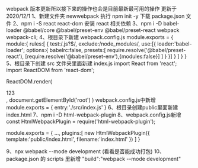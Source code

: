 webpack 版本更新所以接下来的操作也会是目前最新最可用的操作 更新于 2020/12/1
1、新建文件夹 newwebpack 执行 npm init -y 下载 package.json 文件
2、npm i -S react react-dom 安装 react 相关依赖
3、npm i -D
babel-loader
@babel/core
@babel/preset-env
@babel/preset-react
webpack
webpack-cli;
4、根目录下新建 webpack.config.js
module.exports = {
module:{
rules:[
{
test:/\.js?\$/,
exclude:/node_modules/,
use:[{
loader:'babel-loader';
options:{
babelrc:false,
presets:[
require.resolve('@babel/preset-react'),
[require.resolve('@babel/preset-env'),{modules:false}]
]
}
}]
}
]
}
}
5、根目录下创建 src 文件夹里面新建 index.js
import React from 'react';
import ReactDOM from 'react-dom';

ReactDOM.render(

<div>123</div>,
document.getElementById('root')
)
webpack.config.js中新增
module.exports = {
	entry:'./src/index.js'
}
6、根目录创建public里面新建index.html
7、npm i -D html-webpack-plugin
8、webpack.config.js新增
const HtmlWebpackPlugin = require('html-webpack-plugin');

module.exports = {
...,
plugins:[
new HtmlWebpackPlugin({
template:'public/index.html',
filename:'index.html'
})
]
}

9、npx webpack --mode development (看看是否能成功打包)
10、package.json 的 scripts 里新增 "build":"webpack --mode development"

